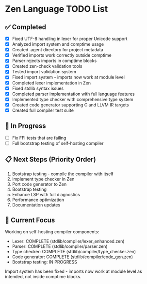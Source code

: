 # Zen Language TODO List

## ✅ Completed
- [x] Fixed UTF-8 handling in lexer for proper Unicode support
- [x] Analyzed import system and comptime usage
- [x] Created .agent directory for project metadata
- [x] Verified imports work correctly outside comptime
- [x] Parser rejects imports in comptime blocks
- [x] Created zen-check validation tools
- [x] Tested import validation system
- [x] Fixed import system - imports now work at module level
- [x] Completed lexer implementation in Zen
- [x] Fixed stdlib syntax issues
- [x] Completed parser implementation with full language features
- [x] Implemented type checker with comprehensive type system
- [x] Created code generator supporting C and LLVM IR targets
- [x] Created full compiler test suite

## 🚧 In Progress
- [ ] Fix FFI tests that are failing
- [ ] Full bootstrap testing of self-hosting compiler

## 📋 Next Steps (Priority Order)
1. Bootstrap testing - compile the compiler with itself
2. Implement type checker in Zen
3. Port code generator to Zen
4. Bootstrap testing
5. Enhance LSP with full diagnostics
6. Performance optimization
7. Documentation updates

## 🎯 Current Focus
Working on self-hosting compiler components:
- Lexer: COMPLETE (stdlib/compiler/lexer_enhanced.zen)
- Parser: COMPLETE (stdlib/compiler/parser.zen)
- Type checker: COMPLETE (stdlib/compiler/type_checker.zen)
- Code generator: COMPLETE (stdlib/compiler/code_gen.zen)
- Bootstrap testing: IN PROGRESS

Import system has been fixed - imports now work at module level as intended,
not inside comptime blocks.
